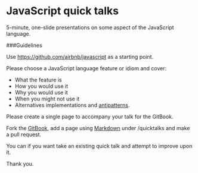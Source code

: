 # JavaScript quick talks

5-minute, one-slide presentations on some aspect of the JavaScript language. 

###Guidelines

Use https://github.com/airbnb/javascript as a starting point.

Please choose a JavaScript language feature or idiom and cover:

* What the feature is
* How you would use it
* Why you would use it
* When you might not use it
* Alternatives implementations and [antipatterns](http://en.wikipedia.org/wiki/Anti-pattern).

Please create a single page to accompany your talk for the GitBook.

Fork the [GitBook](https://github.com/selforganising/book), add a page using [Markdown](http://gitbookio.gitbooks.io/markdown/) under /quicktalks and make a pull request.

You can if you want take an existing quick talk and attempt to improve upon it.

Thank you.

